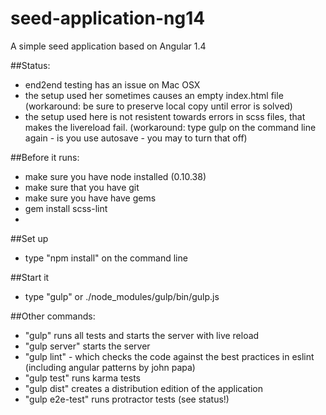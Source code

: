 # seed-application-ng14
A simple seed application based on Angular 1.4

##Status:
 - end2end testing has an issue on Mac OSX
 - the setup used her sometimes causes an empty index.html file
   (workaround: be sure to preserve local copy until error is solved)
 - the setup used here is not resistent towards errors in scss files, that makes the livereload fail. 
   (workaround: type gulp on the command line again - is you use autosave - you may to turn that off)
   
##Before it runs:
 - make sure you have node installed (0.10.38)
 - make sure that you have git
 - make sure you have have gems
 - gem install scss-lint
 - 
 
##Set up
 - type "npm install" on the command line

##Start it
 - type "gulp" or ./node_modules/gulp/bin/gulp.js

##Other commands:
  
  - "gulp" runs all tests and starts the server with live reload
  - "gulp server" starts the server
  - "gulp lint" - which checks the code against the best practices in eslint (including angular patterns by john papa)
  - "gulp test" runs karma tests
  - "gulp dist" creates a distribution edition of the application
  - "gulp e2e-test" runs protractor tests (see status!)
  
  
  

 
